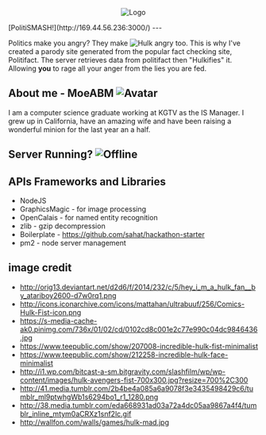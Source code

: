 
<p align="center">
  <img src="http://169.44.56.236:3000/images/pf-national-logo.png" alt="Logo"/>
</p>
[PolitiSMASH!](http://169.44.56.236:3000/)
---

Politics make you angry? They make ![Hulk](http://169.44.56.236:3000/images/hulk.png "HULK") angry too. This is why I've created a parody site generated from the popular fact checking site, Politifact. The server retrieves data from politifact then "Hulkifies" it. Allowing **you** to rage all your anger from the lies you are fed.  

## About me - MoeABM ![Avatar](https://avatars1.githubusercontent.com/u/1132028?v=3&s=120 "Me")
I am a computer science graduate working at KGTV as the IS Manager. I grew up in California, have an amazing wife and have been raising a wonderful minion for the last year an a half.


## Server Running? ![Offline](http://169.44.56.236:3000/images/online_icon.gif "Check")

## APIs Frameworks and Libraries
 - NodeJS
 - GraphicsMagic - for image processing
 - OpenCalais - for named entity recognition
 - zlib - gzip decompression
 - Boilerplate - https://github.com/sahat/hackathon-starter
 - pm2 - node server management


## image credit
 - http://orig13.deviantart.net/d2d6/f/2014/232/c/5/hey_i_m_a_hulk_fan__by_atariboy2600-d7w0rq1.png
 - http://icons.iconarchive.com/icons/mattahan/ultrabuuf/256/Comics-Hulk-Fist-icon.png
 - https://s-media-cache-ak0.pinimg.com/736x/01/02/cd/0102cd8c001e2c77e990c04dc9846436.jpg
 - https://www.teepublic.com/show/207008-incredible-hulk-fist-minimalist
 - https://www.teepublic.com/show/212258-incredible-hulk-face-minimalist
 - http://i1.wp.com/bitcast-a-sm.bitgravity.com/slashfilm/wp/wp-content/images/hulk-avengers-fist-700x300.jpg?resize=700%2C300
 - http://41.media.tumblr.com/2b4be4a085a6a9078f3e3435498429c6/tumblr_ml9ptwhgWb1s6294bo1_r1_1280.png
 - http://38.media.tumblr.com/eda668931ad03a72a4dc05aa9867a4f4/tumblr_inline_mtym0aCRXz1snf2lc.gif
 - http://wallfon.com/walls/games/hulk-mad.jpg
